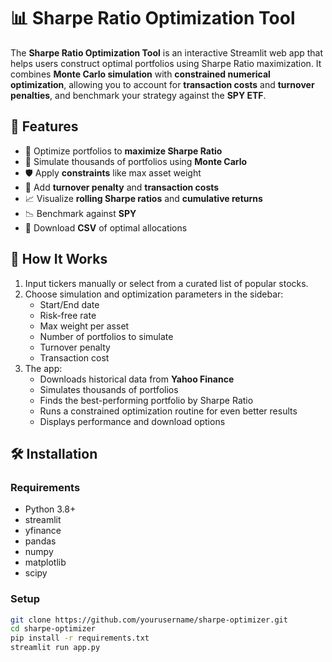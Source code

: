 # 📊 Sharpe Ratio Optimization Tool

The **Sharpe Ratio Optimization Tool** is an interactive Streamlit web app that helps users construct optimal portfolios using Sharpe Ratio maximization. It combines **Monte Carlo simulation** with **constrained numerical optimization**, allowing you to account for **transaction costs** and **turnover penalties**, and benchmark your strategy against the **SPY ETF**.

## 🚀 Features

- 🎯 Optimize portfolios to **maximize Sharpe Ratio**
- 🎲 Simulate thousands of portfolios using **Monte Carlo**
- 🛡️ Apply **constraints** like max asset weight
- 🔁 Add **turnover penalty** and **transaction costs**
- 📈 Visualize **rolling Sharpe ratios** and **cumulative returns**
- 📉 Benchmark against **SPY**
- 💾 Download **CSV** of optimal allocations

## 🧠 How It Works

1. Input tickers manually or select from a curated list of popular stocks.
2. Choose simulation and optimization parameters in the sidebar:
   - Start/End date
   - Risk-free rate
   - Max weight per asset
   - Number of portfolios to simulate
   - Turnover penalty
   - Transaction cost
3. The app:
   - Downloads historical data from **Yahoo Finance**
   - Simulates thousands of portfolios
   - Finds the best-performing portfolio by Sharpe Ratio
   - Runs a constrained optimization routine for even better results
   - Displays performance and download options

## 🛠️ Installation

### Requirements

- Python 3.8+
- streamlit
- yfinance
- pandas
- numpy
- matplotlib
- scipy

### Setup

```bash
git clone https://github.com/yourusername/sharpe-optimizer.git
cd sharpe-optimizer
pip install -r requirements.txt
streamlit run app.py
